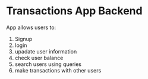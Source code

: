# Transactions App Backend
App allows users to: 
1.  Signup 
2.  login
3.  upadate user information
4.  check user balance
5.  search users using queries
6.  make transactions with other users
